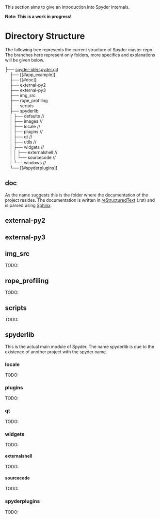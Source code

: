 This section aims to give an introduction into Spyder internals.

**Note: This is a work in progress!**

# Directory Structure

The following tree represents the current structure of Spyder master repo. The branches here represent only folders, more specifics and explanations will be given below.

├── [spyder-ide/spyder.git](https://github.com/spyder-ide/spyder) <br>
&nbsp;&nbsp;&nbsp;&nbsp;├── [[#app_example]]                      <br>
&nbsp;&nbsp;&nbsp;&nbsp;├── [[#doc]]                              <br>
&nbsp;&nbsp;&nbsp;&nbsp;├── external-py2<br>
&nbsp;&nbsp;&nbsp;&nbsp;├── external-py3<br>
&nbsp;&nbsp;&nbsp;&nbsp;├── img_src<br>
&nbsp;&nbsp;&nbsp;&nbsp;├── rope_profiling<br>
&nbsp;&nbsp;&nbsp;&nbsp;├── scripts<br>
&nbsp;&nbsp;&nbsp;&nbsp;├── spyderlib<br>
&nbsp;&nbsp;&nbsp;&nbsp;│   ├── defaults             // <br>
&nbsp;&nbsp;&nbsp;&nbsp;│   ├── images               // <br>
&nbsp;&nbsp;&nbsp;&nbsp;│   ├── locale               // <br>
&nbsp;&nbsp;&nbsp;&nbsp;│   ├── plugins              // <br>
&nbsp;&nbsp;&nbsp;&nbsp;│   ├── qt                   // <br>
&nbsp;&nbsp;&nbsp;&nbsp;│   ├── utils                // <br>
&nbsp;&nbsp;&nbsp;&nbsp;│   ├── widgets              // <br>
&nbsp;&nbsp;&nbsp;&nbsp;│   │   ├── externalshell    // <br>
&nbsp;&nbsp;&nbsp;&nbsp;│   │   └── sourcecode       // <br>
&nbsp;&nbsp;&nbsp;&nbsp;│   └── windows              // <br>
&nbsp;&nbsp;&nbsp;&nbsp;└── [[#spyderplugins]]<br>

## doc
As the name suggests this is the folder where the documentation of the project resides. 
The documentation is written in [reStructuredText](http://docutils.sourceforge.net/rst.html) (.rst) and is parsed using [Sphinx]().

## external-py2

## external-py3

## img_src
TODO:

## rope_profiling
TODO:

## scripts
TODO:

## spyderlib
This is the actual main module of Spyder. 
The name spyderlib is due to the existence of another project with the spyder name.


### locale 
TODO: 

### plugins
TODO:

### qt
TODO:

### widgets
TODO:

#### externalshell
TODO:

#### sourcecode
TODO:

### spyderplugins
TODO:



